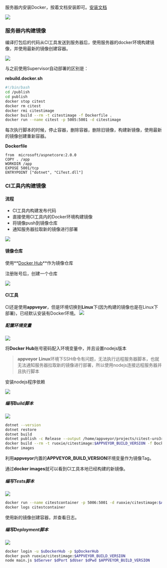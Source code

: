 服务器内安装Docker，按着文档安装即可。[安装文档](https://docs.docker.com/install/linux/docker-ce/ubuntu/)

![](img/部署到docker/2019-01-14-10-11-36.png)

### 服务器内构建镜像

编译打包后的代码从CI工具发送到服务器后，使用服务器的docker环境构建镜像，并使用最新的镜像创建容器。

![](img/部署到docker/2019-01-14-10-19-59.png)

与之前使用Supervisor自动部署的区别是：

**rebuild.docker.sh**
```bash
#!/bin/bash
cd /publish
cd publish
docker stop citest
docker rm citest
docker rmi citestimage
docker build --rm -t citestimage -f Dockerfile .
docker run --name citest -p 5005:5001 -d citestimage
```
每次执行脚本的时候，停止容器，删除容器，删除旧镜像，构建新镜像，使用最新的镜像创建重新容器。

**Dockerfile**
```
from  microsoft/aspnetcore:2.0.0
COPY . /app
WORKDIR /app
EXPOSE 5001/tcp
ENTRYPOINT ["dotnet", "CiTest.dll"]
```

### CI工具内构建镜像

#### 流程

* CI工具内构建发布代码
* 直接使用CI工具内的Docker环境构建镜像
* 将镜像push到镜像仓库
* 通知服务器拉取新的镜像进行部署

![](img/部署到docker/2019-01-14-12-30-38.png)

#### 镜像仓库

使用**[Docker Hub](https://hub.docker.com/)**作为镜像仓库

注册账号后，创建一个仓库

![](img/部署到docker/2019-01-14-11-57-55.png)

#### CI工具

CI还是使用**appveyor**，但是环境切换到**Linux**下(因为构建的镜像也是在Linux下部署)，已经默认安装有Docker环境。
![](img/部署到docker/2019-01-14-11-51-08.png)

##### 配置环境变量

![](img/部署到docker/2019-01-14-12-12-21.png)

将**Docker Hub**账号密码配入环境变量中，并且设置nodejs版本

>**appveyor** **Linux**环境下SSH命令有问题，无法执行远程服务器脚本，也就无法通知服务器拉取新的镜像进行部署，所以使用nodejs连接远程服务器并且执行脚本

安装nodejs程序依赖

![](img/部署到docker/2019-01-14-12-18-20.png)

##### 编写Build脚本
![](img/部署到docker/2019-01-14-12-22-52.png)

```bash
dotnet --version
dotnet restore
dotnet build
dotnet publish -c Release --output /home/appveyor/projects/citest-uro3r/publish
docker build --rm -t ruoxie/citestimage:$APPVEYOR_BUILD_VERSION -f Dockerfile .
docker images
```

利用**appveyor**内置的**APPVEYOR_BUILD_VERSION**环境变量作为镜像Tag。

通过**docker images**就可以看到CI工具本地已经构建的新镜像。

##### 编写Tests脚本

![](img/部署到docker/2019-01-14-14-33-27.png)

```bash
docker run --name citestcontainer -p 5006:5001 -d ruoxie/citestimage:$APPVEYOR_BUILD_VERSION
docker logs citestcontainer
```

使用新的镜像创建容器，并查看日志。

##### 编写Deployment脚本

![](img/部署到docker/2019-01-14-14-51-00.png)

```bash
docker login -u $uDockerHub -p $pDockerHub
docker push ruoxie/citestimage:$APPVEYOR_BUILD_VERSION
node main.js $dServer $dPort $dUser $dPwd $APPVEYOR_BUILD_VERSION
```